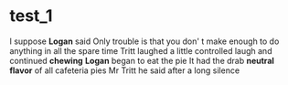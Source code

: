 # test_1

 I suppose  **Logan**  said Only trouble is that you don' t make enough to do anything in all the spare time Tritt laughed a little controlled laugh and continued  **chewing**   **Logan**  began to eat the pie It had the drab  **neutral**   **flavor**  of all cafeteria pies Mr Tritt he said after a long silence 